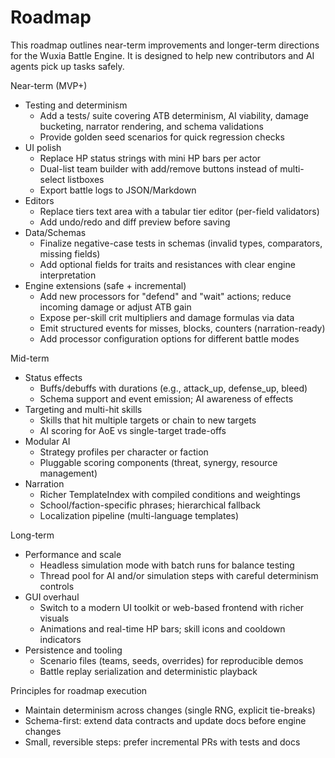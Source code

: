 # Roadmap

This roadmap outlines near-term improvements and longer-term directions for the Wuxia Battle Engine. It is designed to help new contributors and AI agents pick up tasks safely.

Near-term (MVP+)
- Testing and determinism
  - Add a tests/ suite covering ATB determinism, AI viability, damage bucketing, narrator rendering, and schema validations
  - Provide golden seed scenarios for quick regression checks
- UI polish
  - Replace HP status strings with mini HP bars per actor
  - Dual-list team builder with add/remove buttons instead of multi-select listboxes
  - Export battle logs to JSON/Markdown
- Editors
  - Replace tiers text area with a tabular tier editor (per-field validators)
  - Add undo/redo and diff preview before saving
- Data/Schemas
  - Finalize negative-case tests in schemas (invalid types, comparators, missing fields)
  - Add optional fields for traits and resistances with clear engine interpretation
- Engine extensions (safe + incremental)
  - Add new processors for "defend" and "wait" actions; reduce incoming damage or adjust ATB gain
  - Expose per-skill crit multipliers and damage formulas via data
  - Emit structured events for misses, blocks, counters (narration-ready)
  - Add processor configuration options for different battle modes

Mid-term
- Status effects
  - Buffs/debuffs with durations (e.g., attack_up, defense_up, bleed)
  - Schema support and event emission; AI awareness of effects
- Targeting and multi-hit skills
  - Skills that hit multiple targets or chain to new targets
  - AI scoring for AoE vs single-target trade-offs
- Modular AI
  - Strategy profiles per character or faction
  - Pluggable scoring components (threat, synergy, resource management)
- Narration
  - Richer TemplateIndex with compiled conditions and weightings
  - School/faction-specific phrases; hierarchical fallback
  - Localization pipeline (multi-language templates)

Long-term
- Performance and scale
  - Headless simulation mode with batch runs for balance testing
  - Thread pool for AI and/or simulation steps with careful determinism controls
- GUI overhaul
  - Switch to a modern UI toolkit or web-based frontend with richer visuals
  - Animations and real-time HP bars; skill icons and cooldown indicators
- Persistence and tooling
  - Scenario files (teams, seeds, overrides) for reproducible demos
  - Battle replay serialization and deterministic playback

Principles for roadmap execution
- Maintain determinism across changes (single RNG, explicit tie-breaks)
- Schema-first: extend data contracts and update docs before engine changes
- Small, reversible steps: prefer incremental PRs with tests and docs